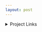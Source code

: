 ```yaml
---
layout: post
---
```

</p>
<details><summary>Project Links</summary>

- [alxsz12's Github](https://github.com/alxsz12)
- [Grafana]()
- [Odom Debug]()

</details>
</p>
